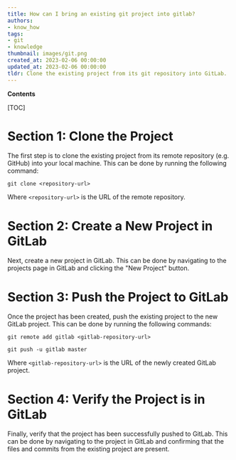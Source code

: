 ```yaml
---
title: How can I bring an existing git project into gitlab?
authors:
- know_how
tags:
- git
- knowledge
thumbnail: images/git.png
created_at: 2023-02-06 00:00:00
updated_at: 2023-02-06 00:00:00
tldr: Clone the existing project from its git repository into GitLab.
---
```


**Contents**

[TOC]

# Section 1: Clone the Project

The first step is to clone the existing project from its remote repository (e.g. GitHub) into your local machine. This can be done by running the following command:

`git clone <repository-url>`

Where `<repository-url>` is the URL of the remote repository.

# Section 2: Create a New Project in GitLab

Next, create a new project in GitLab. This can be done by navigating to the projects page in GitLab and clicking the "New Project" button.

# Section 3: Push the Project to GitLab

Once the project has been created, push the existing project to the new GitLab project. This can be done by running the following commands:

`git remote add gitlab <gitlab-repository-url>`

`git push -u gitlab master`

Where `<gitlab-repository-url>` is the URL of the newly created GitLab project.

# Section 4: Verify the Project is in GitLab

Finally, verify that the project has been successfully pushed to GitLab. This can be done by navigating to the project in GitLab and confirming that the files and commits from the existing project are present.
